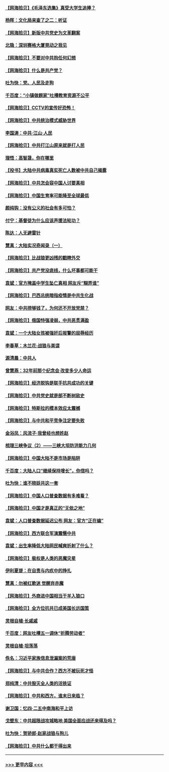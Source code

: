 #### [【网海拾贝】《毛泽东选集》真受大学生追捧？](../pages/nsc993/n12968779.md?t=05240053) 
#### [杨晖：文化局来查了之二：听证](../pages/nsc993/n12966528.md?t=05240053) 
#### [【网海拾贝】新版中共党史为文革翻案](../pages/nsc993/n12967526.md?t=05240053) 
#### [北隐：深圳赛格大厦晃动之我见](../pages/nsc993/n12967393.md?t=05240053) 
#### [【网海拾贝】不要对中共抱任何幻想](../pages/nsc993/n12965222.md?t=05240053) 
#### [【网海拾贝】什么是共产党？](../pages/nsc993/n12962781.md?t=05240053) 
#### [吐为快：党、人民及走狗](../pages/nsc993/n12962747.md?t=05240053) 
#### [千百度：“小镇做题家”吐槽教育资源不公平](../pages/nsc993/n12962705.md?t=05240053) 
#### [【网海拾贝】CCTV的宣传好恐怖！](../pages/nsc993/n12959984.md?t=05240053) 
#### [【网海拾贝】中共统治模式威胁世界](../pages/nsc993/n12957622.md?t=05240053) 
#### [李国涛：中共‧江山‧人民](../pages/nsc993/n12957502.md?t=05240053) 
#### [【网海拾贝】中共打江山原来就是打人民](../pages/nsc993/n12954345.md?t=05240053) 
#### [理悟：高智晟，你在哪里](../pages/nsc993/n12953115.md?t=05240053) 
#### [【投书】大陆中共病毒真实死亡人数被中共自己揭露](../pages/nsc993/n12953050.md?t=05240053) 
#### [【网海拾贝】中共怎会容中国人讨要真相](../pages/nsc993/n12952161.md?t=05240053) 
#### [【网海拾贝】中国生育率可能降至全球最低](../pages/nsc993/n12948793.md?t=05240053) 
#### [颜纯钩：没有公义的社会有多可怕？](../pages/nsc993/n12947626.md?t=05240053) 
#### [付宁：基督徒为什么应该声援法轮功？](../pages/nsc993/n12947233.md?t=05240053) 
#### [陈达：人无避雷针](../pages/nsc993/n12947098.md?t=05240053) 
#### [慧真：大陆实况奇闻录（一）](../pages/nsc993/n12945811.md?t=05240053) 
#### [【网海拾贝】比战狼更凶残的戳瞎外交](../pages/nsc993/n12945717.md?t=05240053) 
#### [【网海拾贝】共产党没底线，什么坏事都可能干](../pages/nsc993/n12942090.md?t=05240053) 
#### [袁斌：官方掩盖中学生坠亡真相 网友斥“糊弄谁”](../pages/nsc993/n12942029.md?t=05240053) 
#### [【网海拾贝】巴西总统暗指疫情是中共生化战](../pages/nsc993/n12938999.md?t=05240053) 
#### [网友：中共捞够钱了，为何还不开放党禁？](../pages/nsc993/n12938952.md?t=05240053) 
#### [【网海拾贝】俄国恃强凌弱，中共恶贯满盈](../pages/nsc993/n12936626.md?t=05240053) 
#### [袁斌：一个大陆女孩被强奸后报警的屈辱经历](../pages/nsc993/n12936547.md?t=05240053) 
#### [李春草：木兰花·战狼与美谍](../pages/nsc993/n12935995.md?t=05240053) 
#### [源清晨：中共人](../pages/nsc993/n12935589.md?t=05240053) 
#### [曾慧燕：32年前那个纪念会 改变多少人命运](../pages/nsc993/n12934233.md?t=05240053) 
#### [【网海拾贝】经济脱钩是联手抗共成功的关键](../pages/nsc993/n12934176.md?t=05240053) 
#### [【网海拾贝】中共党史就是部不断树敌史](../pages/nsc993/n12932844.md?t=05240053) 
#### [【网海拾贝】特斯拉的模本效应太震撼](../pages/nsc993/n12925626.md?t=05240053) 
#### [【网海拾贝】与中共和平竞争注定要失败](../pages/nsc993/n12923326.md?t=05240053) 
#### [金浴凤：风流子‧我曾经也想姓赵](../pages/nsc993/n12920911.md?t=05240053) 
#### [梳理三峡争议（2）——三峡大坝防洪能力几何](../pages/nsc993/n12920173.md?t=05240053) 
#### [【网海拾贝】中国大陆不是市场是陷阱](../pages/nsc993/n12920143.md?t=05240053) 
#### [千百度：大陆人口“继续保持增长”，你信吗？](../pages/nsc993/n12918946.md?t=05240053) 
#### [吐为快：谁不晓妖共这一套](../pages/nsc993/n12918941.md?t=05240053) 
#### [【网海拾贝】中国人口普查数据有多难看？](../pages/nsc993/n12917822.md?t=05240053) 
#### [【网海拾贝】中国才是真正的“无依之地”](../pages/nsc993/n12915845.md?t=05240053) 
#### [袁斌：人口普查数据延迟公布 网友：官方“正在编”](../pages/nsc993/n12915748.md?t=05240053) 
#### [【网海拾贝】西方联合军演震慑中共](../pages/nsc993/n12913466.md?t=05240053) 
#### [袁斌：出生率降低大陆网民喊爽折射了什么？](../pages/nsc993/n12913365.md?t=05240053) 
#### [【网海拾贝】极权是人类的恶魔灾星](../pages/nsc993/n12910697.md?t=05240053) 
#### [伊利夏提：在自责与内疚中的挣扎](../pages/nsc993/n12910493.md?t=05240053) 
#### [慧真：勿被红歌迷 觉醒弃赤魔](../pages/nsc993/n12910485.md?t=05240053) 
#### [【网海拾贝】外商进中国相当于羊入狼口](../pages/nsc993/n12908274.md?t=05240053) 
#### [【网海拾贝】全方位抗共已成美国长远国策](../pages/nsc993/n12906878.md?t=05240053) 
#### [灵根自植‧长戚戚](../pages/nsc993/n12905585.md?t=05240053) 
#### [千百度：网友吐槽五一调休“折腾劳动者”](../pages/nsc993/n12905934.md?t=05240053) 
#### [灵根自植‧坦荡荡](../pages/nsc993/n12905562.md?t=05240053) 
#### [佚名：习近平家族信息泄漏案的荒唐](../pages/nsc993/n12904705.md?t=05240053) 
#### [【网海拾贝】与中共合作？西方不被玩死才怪](../pages/nsc993/n12903873.md?t=05240053) 
#### [郑纯清：中共毁灭全人类的活铁证](../pages/nsc993/n12903785.md?t=05240053) 
#### [【网海拾贝】中共和西方，谁末日来临？](../pages/nsc993/n12903482.md?t=05240053) 
#### [谢卫国：忆四‧二五中南海和平上访](../pages/nsc993/n12902192.md?t=05240053) 
#### [戈壁东：中共超限战攻城略地 美国全面应战还来得及吗？](../pages/nsc993/n12902297.md?t=05240053) 
#### [吐为快：贺骄郎‧赵家战狼与狗儿](../pages/nsc993/n12902280.md?t=05240053) 
#### [【网海拾贝】中共什么都干得出来](../pages/nsc993/n12897500.md?t=05240053) 

----
#### [ >>> 更早内容 <<< ](../indexes/nsc993-earlier.md)

